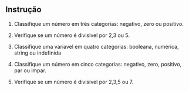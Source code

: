 ## Instrução

1. Classifique um número em três categorias: negativo, zero ou positivo.

2. Verifique se um número é divisivel por 2,3 ou 5.

3. Classifique uma variavel em quatro categorias: booleana, numérica, string ou indefinida

4. Classifique um número em cinco categorias: negativo, zero, positivo, par ou impar.

5. Verifique se um número é divisivel por 2,3,5 ou 7.